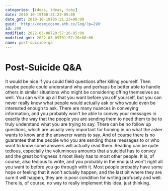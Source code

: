 ```yaml
---
categories: [ideas, ideas, toby]
date: 2010-10-19T00:31:23-05:00
date_gmt: 2010-10-19T05:31:23+00:00
guid: 'http://cosmicosmo.ath.cx/log/?p=290'
id: 290
modified: 2022-03-08T20:57:26-05:00
modified_gmt: 2022-03-09T01:57:26+00:00
name: post-suicide-qa
---
```


Post-Suicide Q&A
================

It would be nice if you could field questions after killing yourself.  Then maybe people could understand why and perhaps be better able to handle others in similar situations who might be considering offing themselves as well.  You can write up all that you want before you off yourself, but you can never really know what people would actually ask or who would even be interested enough to ask.  There are many nuances in conveying information, and you probably won't be able to convey your messages in exactly the way that the people you are sending them to need them to be to truly understand what you are trying to say.  There can be no follow up questions, which are usually very important for homing in on what the asker wants to know and the answerer wants to say.  And of course there is no guarantee that the people who you are sending those messages to or who want to know some answers will actually read them.  Reading can be quite tedious, especially the voluminous amounts that a suicidal has to convey and the great boringness it most likely has to most other people.  It is, of course, also tedious to write, and you probably in the end just won't right all you want to before you go through with it.  Most people probably have some hope or feeling that it won't actually happen, and the last bit where they are sure it will happen, they are in poor condition for writing profusely and well.  There is, of course, no way to really implement this idea, just thinking.
